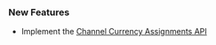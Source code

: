 ### New Features

- Implement the [Channel Currency Assignments API](https://developer.bigcommerce.com/api-reference/store-management/channels/channel-currency-assignments/post-channels-currency-assignments)

